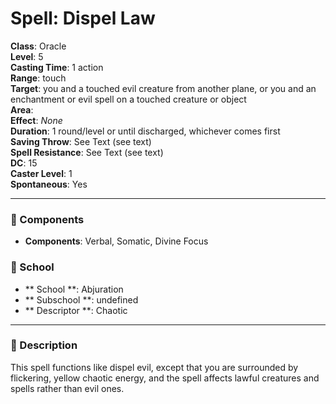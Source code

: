 
# Spell: Dispel Law
**Class**: Oracle  
**Level**: 5  
**Casting Time**: 1 action  
**Range**: touch  
**Target**: you and a touched evil creature from another plane, or you and an enchantment or evil spell on a touched creature or object  
**Area**:   
**Effect**: _None_  
**Duration**: 1 round/level or until discharged, whichever comes first  
**Saving Throw**: See Text (see text)  
**Spell Resistance**: See Text (see text)  
**DC**: 15  
**Caster Level**: 1  
**Spontaneous**: Yes

---

### 🔮 Components
- **Components**: Verbal, Somatic, Divine Focus

### 🏫 School
- ** School **: Abjuration
- ** Subschool **: undefined
- ** Descriptor **: Chaotic
---

### 📜 Description
This spell functions like dispel evil, except that you are surrounded by flickering, yellow chaotic energy, and the spell affects lawful creatures and spells rather than evil ones.
